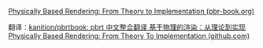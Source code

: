[Physically Based Rendering: From Theory to Implementation (pbr-book.org)](https://www.pbr-book.org/3ed-2018/contents)


翻译：[kanition/pbrtbook: pbrt 中文整合翻译 基于物理的渲染：从理论到实现 Physically Based Rendering: From Theory To Implementation (github.com)](https://github.com/kanition/pbrtbook)